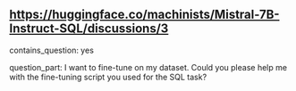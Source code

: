 ## https://huggingface.co/machinists/Mistral-7B-Instruct-SQL/discussions/3

contains_question: yes

question_part: I want to fine-tune on my dataset. Could you please help me with the fine-tuning script you used for the SQL task?